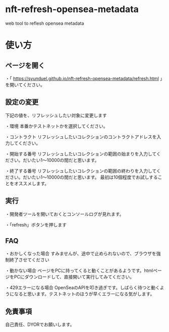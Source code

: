# nft-refresh-opensea-metadata
web tool to reflesh opensea metadata

# 使い方

## ページを開く

・「 https://syunduel.github.io/nft-refresh-opensea-metadata/refresh.html 」を開いてください。

## 設定の変更
下記の値を、リフレッシュしたい対象に変更します

・環境
本番かテストネットかを選択してください。

・コントラクト
リフレッシュしたいコレクションのコントラクトアドレスを入力してください。

・開始する番号
リフレッシュしたいコレクションの範囲の始まりを入力してください。だいたい1〜10000の間だと思います。

・終了する番号
リフレッシュしたいコレクションの範囲の終わりを入力してください。だいたい1〜10000の間だと思います。
最初は10個程度でお試しすることをオススメします。

## 実行
・開発者ツールを開いておくとコンソールログが見れます。

・「refresh」ボタンを押します

## FAQ
・おかしくなった場合
すみませんが、途中で止められないので、ブラウザを強制終了させてください

・動かない場合
ページをPCに持ってくると動くことがあるようです。htmlページをPCにダウンロードして、直接開いて実行してみてください。

・429エラーになる場合
OpenSeaのAPIを叩き過ぎです。しばらく待つと動くようになると思います。テストネットのほうが早くエラーになる気がします。

## 免責事項
自己責任、DYORでお願いします。





